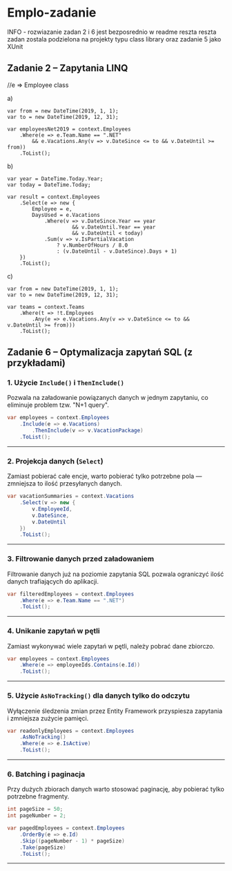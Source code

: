 ﻿# Emplo-zadanie

INFO - rozwiazanie zadan 2 i 6 jest bezposrednio w readme reszta reszta zadan zostala podzielona na projekty typu class library oraz zadanie 5 jako XUnit

## Zadanie 2 – Zapytania LINQ

//e => Employee class

a) 
```
var from = new DateTime(2019, 1, 1);
var to = new DateTime(2019, 12, 31);

var employeesNet2019 = context.Employees
    .Where(e => e.Team.Name == ".NET"
        && e.Vacations.Any(v => v.DateSince <= to && v.DateUntil >= from))
    .ToList();
```
b)
```
var year = DateTime.Today.Year;
var today = DateTime.Today;

var result = context.Employees
    .Select(e => new {
        Employee = e,
        DaysUsed = e.Vacations
            .Where(v => v.DateSince.Year == year
                     && v.DateUntil.Year == year
                     && v.DateUntil < today)
            .Sum(v => v.IsPartialVacation 
                ? v.NumberOfHours / 8.0 
                : (v.DateUntil - v.DateSince).Days + 1)
    })
    .ToList();
```
c)
```
var from = new DateTime(2019, 1, 1);
var to = new DateTime(2019, 12, 31);

var teams = context.Teams
    .Where(t => !t.Employees
        .Any(e => e.Vacations.Any(v => v.DateSince <= to && v.DateUntil >= from)))
    .ToList();
```


## Zadanie 6 – Optymalizacja zapytań SQL (z przykładami)

### 1. Użycie `Include()` i `ThenInclude()`

Pozwala na załadowanie powiązanych danych w jednym zapytaniu, co eliminuje problem tzw. "N+1 query".

```csharp
var employees = context.Employees
    .Include(e => e.Vacations)
        .ThenInclude(v => v.VacationPackage)
    .ToList();
```

---

### 2. Projekcja danych (`Select`)

Zamiast pobierać całe encje, warto pobierać tylko potrzebne pola — zmniejsza to ilość przesyłanych danych.

```csharp
var vacationSummaries = context.Vacations
    .Select(v => new {
        v.EmployeeId,
        v.DateSince,
        v.DateUntil
    })
    .ToList();
```

---

### 3. Filtrowanie danych przed załadowaniem

Filtrowanie danych już na poziomie zapytania SQL pozwala ograniczyć ilość danych trafiających do aplikacji.

```csharp
var filteredEmployees = context.Employees
    .Where(e => e.Team.Name == ".NET")
    .ToList();
```

---

### 4. Unikanie zapytań w pętli

Zamiast wykonywać wiele zapytań w pętli, należy pobrać dane zbiorczo.

```csharp
var employees = context.Employees
    .Where(e => employeeIds.Contains(e.Id))
    .ToList();
```

---

### 5. Użycie `AsNoTracking()` dla danych tylko do odczytu

Wyłączenie śledzenia zmian przez Entity Framework przyspiesza zapytania i zmniejsza zużycie pamięci.

```csharp
var readonlyEmployees = context.Employees
    .AsNoTracking()
    .Where(e => e.IsActive)
    .ToList();
```

---

### 6. Batching i paginacja

Przy dużych zbiorach danych warto stosować paginację, aby pobierać tylko potrzebne fragmenty.

```csharp
int pageSize = 50;
int pageNumber = 2;

var pagedEmployees = context.Employees
    .OrderBy(e => e.Id)
    .Skip((pageNumber - 1) * pageSize)
    .Take(pageSize)
    .ToList();
```

---


